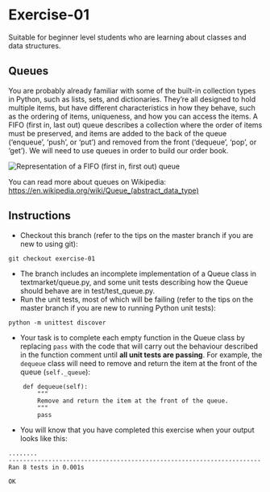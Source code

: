 # Exercise-01

Suitable for beginner level students who are learning about classes and data structures.

## Queues

You are probably already familiar with some of the built-in collection types in Python, such as lists, sets, and dictionaries. They’re all designed to hold multiple items, but have different characteristics in how they behave, such as the ordering of items, uniqueness, and how you can access the items.
A FIFO (first in, last out) queue describes a collection where the order of items must be preserved, and items are added to the back of the queue (‘enqueue’, ‘push’, or ‘put’) and removed from the front (‘dequeue’, ‘pop’, or ‘get’). We will need to use queues in order to build our order book.

![Representation of a FIFO (first in, first out) queue](https://upload.wikimedia.org/wikipedia/commons/5/52/Data_Queue.svg)

You can read more about queues on Wikipedia: https://en.wikipedia.org/wiki/Queue_(abstract_data_type)

## Instructions

 - Checkout this branch (refer to the tips on the master branch if you are new to using git):
```
git checkout exercise-01
```
 - The branch includes an incomplete implementation of a Queue class in textmarket/queue.py, and some unit tests describing how the Queue should behave are in test/test_queue.py.
 - Run the unit tests, most of which will be failing (refer to the tips on the master branch if you are new to running Python unit tests):
```
python -m unittest discover
```
 - Your task is to complete each empty function in the Queue class by replacing `pass` with the code that will carry out the behaviour described in the function comment  until **all unit tests are passing**. For example, the `dequeue` class will need to remove and return the item at the front of the queue (`self._queue`):
```
    def dequeue(self):
        """
        Remove and return the item at the front of the queue.
        """
        pass
```
 -  You will know that you have completed this exercise when your output looks like this:
```
........
----------------------------------------------------------------------
Ran 8 tests in 0.001s

OK
```
